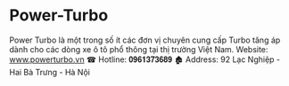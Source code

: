 # Power-Turbo
Power Turbo là một trong số ít các đơn vị chuyên cung cấp Turbo tăng áp dành cho các dòng xe ô tô phổ thông tại thị trường Việt Nam. Website: www.powerturbo.vn
☎ Hotline: 𝟎𝟗𝟔𝟏𝟑𝟕𝟑𝟔𝟖𝟗
🏚 Address: 92 Lạc Nghiệp - Hai Bà Trưng - Hà Nội
